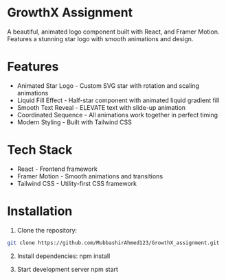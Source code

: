 # GrowthX Assignment

A beautiful, animated logo component built with React, and Framer Motion. Features a stunning star logo with smooth animations and design.

# Features

- Animated Star Logo - Custom SVG star with rotation and scaling animations
- Liquid Fill Effect - Half-star component with animated liquid gradient fill
- Smooth Text Reveal - ELEVATE text with slide-up animation
- Coordinated Sequence - All animations work together in perfect timing
- Modern Styling - Built with Tailwind CSS

# Tech Stack

- React - Frontend framework
- Framer Motion - Smooth animations and transitions
- Tailwind CSS - Utility-first CSS framework

# Installation

1. Clone the repository:
```bash
git clone https://github.com/MubbashirAhmed123/GrowthX_assignment.git

```
2. Install dependencies:
npm install

3. Start development server
npm start
